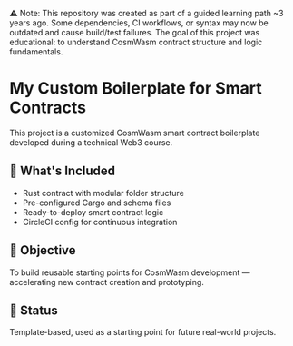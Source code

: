 ⚠️ Note: This repository was created as part of a guided learning path ~3 years ago.
Some dependencies, CI workflows, or syntax may now be outdated and cause build/test failures.
The goal of this project was educational: to understand CosmWasm contract structure and logic fundamentals.

# My Custom Boilerplate for Smart Contracts

This project is a customized CosmWasm smart contract boilerplate developed during a technical Web3 course.

## 🧱 What's Included

- Rust contract with modular folder structure
- Pre-configured Cargo and schema files
- Ready-to-deploy smart contract logic
- CircleCI config for continuous integration

## 🎯 Objective

To build reusable starting points for CosmWasm development — accelerating new contract creation and prototyping.

## 🧠 Status

Template-based, used as a starting point for future real-world projects.
